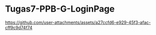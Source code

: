 ﻿# Tugas7-PPB-G-LoginPage

https://github.com/user-attachments/assets/a27ccfd6-e929-45f3-afac-cff9c9d74f74
